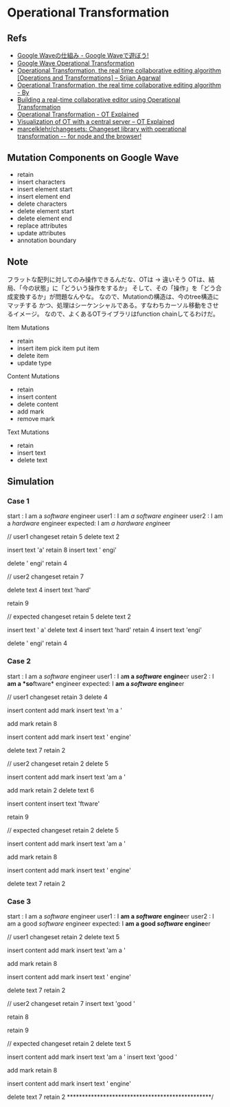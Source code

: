 # Operational Transformation

## Refs

- [Google Waveの仕組み - Google Waveで遊ぼう!](http://rainbowdevil.jp/wave/googlewavearchitecture.html)
- [Google Wave Operational Transformation](https://svn.apache.org/repos/asf/incubator/wave/whitepapers/operational-transform/operational-transform.html)
- [Operational Transformation, the real time collaborative editing algorithm [Operations and Transformations] – Srijan Agarwal](https://www.srijanagarwal.me/2017/05/operational-transformation/)
- [Operational Transformation, the real time collaborative editing algorithm - By](https://hackernoon.com/operational-transformation-the-real-time-collaborative-editing-algorithm-bf8756683f66)
- [Building a real-time collaborative editor using Operational Transformation](https://medium.com/@srijancse/how-real-time-collaborative-editing-work-operational-transformation-ac4902d75682)
- [Operational Transformation - OT Explained](https://operational-transformation.github.io/index.html)
- [Visualization of OT with a central server – OT Explained](http://operational-transformation.github.io/visualization.html)
- [marcelklehr/changesets: Changeset library with operational transformation -- for node and the browser!](https://github.com/marcelklehr/changesets)

## Mutation Components on Google Wave

- retain
- insert characters
- insert element start
- insert element end
- delete characters
- delete element start
- delete element end
- replace attributes
- update attributes
- annotation boundary


## Note

フラットな配列に対してのみ操作できるんだな、OTは -> 違いそう
OTは、結局、「今の状態」に「どういう操作をするか」
そして、その「操作」を「どう合成変換するか」が問題なんやな。
なので、Mutationの構造は、今のtree構造にマッチする
かつ、処理はシーケンシャルである。すなわちカーソル移動をさせるイメージ。
なので、よくあるOTライブラリはfunction chainしてるわけだ。

Item Mutations
- retain
- insert item
  pick item
  put item
- delete item
- update type

Content Mutations
- retain
- insert content
- delete content
- add mark
- remove mark

Text Mutations
- retain
- insert text
- delete text


## Simulation

### Case 1
start   : I am a *software* engineer
user1   : I am *a software engi*neer
user2   : I am a *hardware* engineer
expected: I am *a hardware engi*neer

// user1 changeset
retain 5
delete text 2

insert text 'a'
retain 8
insert text ' engi'

delete ' engi'
retain 4

// user2 changeset
retain 7

delete text 4
insert text 'hard'

retain 9

// expected changeset
retain 5
delete text 2

insert text ' a'
delete text 4
insert text 'hard'
retain 4
insert text 'engi'

delete ' engi'
retain 4


### Case 2
start   : I am a *software* engineer
user1   : I a**m a *software* engine**er
user2   : I **am a *so**ftware* engineer
expected: I **am a *software* engine**er

// user1 changeset
retain 3
delete 4

insert content
add mark
insert text 'm a '

add mark
retain 8

insert content
add mark
insert text ' engine'

delete text 7
retain 2

// user2 changeset
retain 2
delete 5

insert content
add mark
insert text 'am a '

add mark
retain 2
delete text 6

insert content
insert text 'ftware'

retain 9

// expected changeset
retain 2
delete 5

insert content
add mark
insert text 'am a '

add mark
retain 8

insert content
add mark
insert text ' engine'

delete text 7
retain 2

### Case 3
start   : I am a *software* engineer
user1   : I **am a *software* engine**er
user2   : I am a good *software* engineer
expected: I **am a good *software* engine**er

// user1 changeset
retain 2
delete text 5

insert content
add mark
insert text 'am a '

add mark
retain 8

insert content
add mark
insert text ' engine'

delete text 7
retain 2

// user2 changeset
retain 7
insert text 'good '

retain 8

retain 9

// expected changeset
retain 2
delete text 5

insert content
add mark
insert text 'am a '
insert text 'good '

add mark
retain 8

insert content
add mark
insert text ' engine'

delete text 7
retain 2
 ************************************************/
